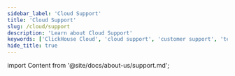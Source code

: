 ```yaml
---
sidebar_label: 'Cloud Support'
title: 'Cloud Support'
slug: /cloud/support
description: 'Learn about Cloud Support'
keywords: ['ClickHouse Cloud', 'cloud support', 'customer support', 'technical assistance', 'managed service support']
hide_title: true
---
```


import Content from '@site/docs/about-us/support.md';

<Content />
